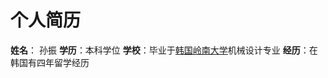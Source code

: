 # 个人简历
**姓名**： 孙振
**学历**：本科学位
**学校**：毕业于[韩国岭南大学](http://www.yu.ac.kr/index.php)机械设计专业
**经历**：在韩国有四年留学经历

